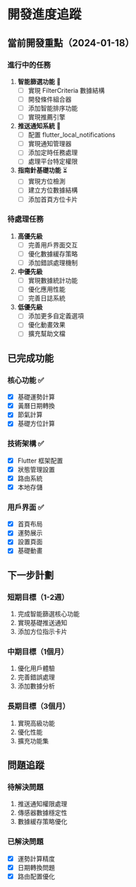 # 開發進度追蹤

## 當前開發重點（2024-01-18）

### 進行中的任務

1. **智能篩選功能** 🏃
   - [ ] 實現 FilterCriteria 數據結構
   - [ ] 開發條件組合器
   - [ ] 添加智能排序功能
   - [ ] 實現推薦引擎

2. **推送通知系統** 🏃
   - [ ] 配置 flutter_local_notifications
   - [ ] 實現通知管理器
   - [ ] 添加定時任務處理
   - [ ] 處理平台特定權限

3. **指南針基礎功能** ⏳
   - [ ] 實現方位檢測
   - [ ] 建立方位數據結構
   - [ ] 添加首頁方位卡片

### 待處理任務

1. **高優先級**
   - [ ] 完善用戶界面交互
   - [ ] 優化數據緩存策略
   - [ ] 添加錯誤處理機制

2. **中優先級**
   - [ ] 實現數據統計功能
   - [ ] 優化應用性能
   - [ ] 完善日誌系統

3. **低優先級**
   - [ ] 添加更多自定義選項
   - [ ] 優化動畫效果
   - [ ] 擴充幫助文檔

## 已完成功能

### 核心功能 ✅
- [x] 基礎運勢計算
- [x] 黃曆日期轉換
- [x] 節氣計算
- [x] 基礎方位計算

### 技術架構 ✅
- [x] Flutter 框架配置
- [x] 狀態管理設置
- [x] 路由系統
- [x] 本地存儲

### 用戶界面 ✅
- [x] 首頁布局
- [x] 運勢展示
- [x] 設置頁面
- [x] 基礎動畫

## 下一步計劃

### 短期目標（1-2週）
1. 完成智能篩選核心功能
2. 實現基礎推送通知
3. 添加方位指示卡片

### 中期目標（1個月）
1. 優化用戶體驗
2. 完善錯誤處理
3. 添加數據分析

### 長期目標（3個月）
1. 實現高級功能
2. 優化性能
3. 擴充功能集

## 問題追蹤

### 待解決問題
1. 推送通知權限處理
2. 傳感器數據穩定性
3. 數據緩存策略優化

### 已解決問題
- [x] 運勢計算精度
- [x] 日期轉換問題
- [x] 路由配置優化 